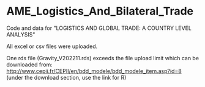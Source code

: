 # AME_Logistics_And_Bilateral_Trade
Code and data for "LOGISTICS AND GLOBAL TRADE: A COUNTRY LEVEL ANALYSIS"

All excel or csv files were uploaded. 

One rds file (Gravity_V202211.rds) exceeds the file upload limit which can be downloaded from:
http://www.cepii.fr/CEPII/en/bdd_modele/bdd_modele_item.asp?id=8 (under the download section, use the link for R)
